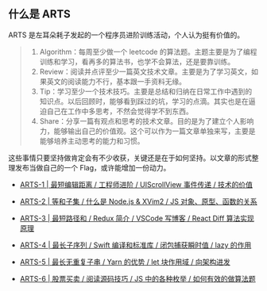 ## 什么是 ARTS

ARTS 是左耳朵耗子发起的一个程序员进阶训练活动，个人认为挺有价值的。

> 1. Algorithm：每周至少做一个 leetcode 的算法题。主题主要是为了编程训练和学习，看再多的算法书，也学不会算法，还是要靠训练。
> 2. Review：阅读并点评至少一篇英文技术文章。主要是为了学习英文，如果英文的阅读能力不行，基本跟一手资料无缘。
> 3. Tip：学习至少一个技术技巧。主要是总结和归纳在日常工作中遇到的知识点。以后回顾时，能够看到踩过的坑，学习的点滴。其实也是在逼迫自己在工作中多思考，不然会觉得学不到东西。
> 4. Share：分享一篇有观点和思考的技术文章。目的是为了建立个人影响力，能够输出自己的价值观。这个可以作为一篇文章单独来写，主要是能够培养主动思考的能力和习惯。

这些事情只要坚持做肯定会有不少收获，关键还是在于如何坚持。以文章的形式整理发布当做自己的一个 Flag，或许能增加一份动力。

- [ARTS-1 | 最短编辑距离 / 工程师进阶 / UIScrollView 事件传递 / 技术的价值](https://github.com/iostalks/ARTS/blob/master/ARTS-1%20%7C%20%E6%9C%80%E7%9F%AD%E7%BC%96%E8%BE%91%E8%B7%9D%E7%A6%BB%20%26%20%E5%B7%A5%E7%A8%8B%E5%B8%88%E8%BF%9B%E9%98%B6%20%26%20UIScrollView%20%E4%BA%8B%E4%BB%B6%E4%BC%A0%E9%80%92%20%26%20%E6%8A%80%E6%9C%AF%E7%9A%84%E4%BB%B7%E5%80%BC.md)

- [ARTS-2 | 等和子集 / 什么是 Node.js & XVim2 / JS 对象、原型、函数的关系](https://github.com/iostalks/ARTS/blob/master/ARTS-2%20%7C%20%E7%AD%89%E5%92%8C%E5%AD%90%E9%9B%86%20%26%20%E4%BB%80%E4%B9%88%E6%98%AF%20Node.js%20%26%20XVim2%20%26%20JS%20%E5%AF%B9%E8%B1%A1%E3%80%81%E5%8E%9F%E5%9E%8B%E3%80%81%E5%87%BD%E6%95%B0%E7%9A%84%E5%85%B3%E7%B3%BB.md)

- [ARTS-3 | 最短路径和 / Redux 简介 / VSCode 写博客 / React Diff 算法实现原理](https://github.com/iostalks/ARTS/blob/master/ARTS-3%20%7C%20最短路径和%20%26%20Redux%20简介%20%26%20VSCode%20写博客%20%26%20React%20Diff%20算法实现原理.md)

- [ARTS-4 | 最长子序列 / Swift 编译和标准库 / 闭包捕获瞬时值 / lazy 的作用](https://github.com/iostalks/ARTS/blob/master/ARTS-4%20%7C%20%E6%9C%80%E9%95%BF%E5%AD%90%E5%BA%8F%E5%88%97%20%26%20Swift%20%E7%BC%96%E8%AF%91%E5%92%8C%E6%A0%87%E5%87%86%E5%BA%93%20%26%20%E9%97%AD%E5%8C%85%E6%8D%95%E8%8E%B7%E7%9E%AC%E6%97%B6%E5%80%BC%20%26%20Lazy%20%E7%9A%84%E4%BD%9C%E7%94%A8.md)

- [ARTS-5 | 最长无重复子串 / Yarn 的优势 / let 块作用域 / 向架构进发](https://github.com/iostalks/ARTS/blob/master/ARTS-5%20%7C%20%E6%9C%80%E9%95%BF%E6%97%A0%E9%87%8D%E5%A4%8D%E5%AD%90%E4%B8%B2%20%26%20Yarn%20%E7%9A%84%E4%BC%98%E5%8A%BF%20%26%20let%20%E5%9D%97%E4%BD%9C%E7%94%A8%E5%9F%9F%20%26%20%E5%90%91%E6%9E%B6%E6%9E%84%E8%BF%9B%E5%8F%91.md)

- [ARTS-6 | 股票买卖 / 阅读源码技巧 / JS 中的各种枚举 / 如何有效的做算法题](https://github.com/iostalks/ARTS/blob/master/ARTS-6%20%20%7C%20%E8%82%A1%E7%A5%A8%E4%B9%B0%E5%8D%96%20%26%20%E9%98%85%E8%AF%BB%E6%BA%90%E7%A0%81%E6%8A%80%E5%B7%A7%20%26%20JS%20%E4%B8%AD%E7%9A%84%E5%90%84%E7%A7%8D%E6%9E%9A%E4%B8%BE%20%26%20%E5%A6%82%E4%BD%95%E6%9C%89%E6%95%88%E7%9A%84%E5%81%9A%E7%AE%97%E6%B3%95%E9%A2%98.md)